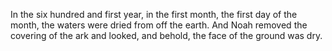 In the six hundred and first year, in the first month, the first day of the month, the waters were dried from off the earth. And Noah removed the covering of the ark and looked, and behold, the face of the ground was dry.
